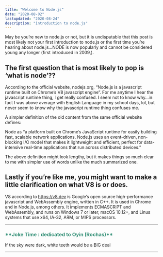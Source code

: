 ```yaml
---
title: "Welcome to Node.js"
date: "2020-08-02"
lastupdated: "2020-08-24"
description: "introduction to node.js"
---
```


May be you’re new to node.js or not, but it is undisputable that this post is most likely not your first introduction to node.js or the first time you’re hearing about node.js…NODE is now popularly and cannot be considered young any longer (first introduced in 2009,).

## The first question that is most likely to pop is ‘what is node’??

According to the official website, nodejs.org, “Node.js is a javascript runtime built on Chrome’s V8 javascript engine”. For me anytime I hear the javascript runtime thing, I get really confused. I seem not to know why…in fact I was above average with English Language in my school days, lol, but never seem to know why the javascript runtime thing confuses me. 

A simpler definition of the old content from the same official website defines:

Node as “a platform built on Chrome’s JavaScript runtime for easily building fast, scalable network applications. Node.js uses an event-driven, non-blocking  I/O model that makes it lightweight and efficient, perfect for data-intensive real-time applications that run across distributed devices.”

The above definition might look lengthy, but it makes things so much clear to me with simpler use of words unlike the much summarized one.

## Lastly if you’re like me, you might want to make a little clarification on what V8 is or does.

V8 according to https://v8.dev is Google’s open source high-performance javascript and WebAssembly engine, written in C++. It is used in Chrome and in Node.js, among others. It implements ECMASCRIPT and WebAssembly, and runs on Windows 7 or later, macOS 10.12+, and Linus systems that use x64, IA-32, ARM, or MIPS processors.

****
 <h3 style="color:#349077">
**Joke Time : dedicated to Oyin (Rochas)**
</h3>

If the sky were dark, white teeth would be a BIG deal

****